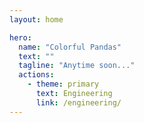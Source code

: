 ```yaml
---
layout: home

hero:
  name: "Colorful Pandas"
  text: ""
  tagline: "Anytime soon..."
  actions:
    - theme: primary
      text: Engineering
      link: /engineering/
---
```

